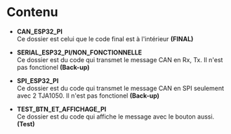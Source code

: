 # Contenu
* **CAN_ESP32_PI** <br />
Ce dossier est celui que le code final est à l'intérieur **(FINAL)**

* **SERIAL_ESP32_PI/NON_FONCTIONNELLE** <br />
Ce dossier est du code qui transmet le message CAN en Rx, Tx. Il n'est pas fonctionel **(Back-up)**

* **SPI_ESP32_PI** <br />
Ce dossier est du code qui transmet le message CAN en SPI seulement avec 2 TJA1050. Il n'est pas fonctionel **(Back-up)**

* **TEST_BTN_ET_AFFICHAGE_PI** <br />
Ce dossier est du code qui affiche le message avec le bouton aussi. **(Test)**
